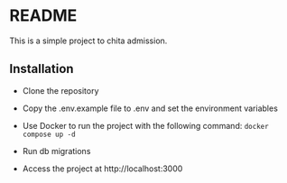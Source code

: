 # README

This is a simple project to chita admission.

## Installation

* Clone the repository

* Copy the .env.example file to .env and set the environment variables

* Use Docker to run the project with the following command: `docker compose up -d`

* Run db migrations

* Access the project at http://localhost:3000


